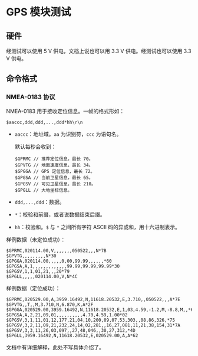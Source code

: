 # GPS 模块测试

## 硬件

经测试可以使用 5 V 供电，文档上说也可以用 3.3 V 供电。经测试也可以使用 3.3 V 供电。

## 命令格式

### NMEA-0183 协议

NMEA-0183 用于接收定位信息。一帧的格式形如：

```
$aaccc,ddd,ddd,...,ddd*hh\r\n
```

- `aaccc`：地址域。`aa` 为识别符，`ccc` 为语句名。

  默认每秒会收到：

  ```
  $GPRMC // 推荐定位信息，最长 70。
  $GPVTG // 地面速度信息，最长 34。
  $GPGGA // GPS 定位信息，最长 72。
  $GPGSA // 当前卫星信息，最长 65。
  $GPGSV // 可见卫星信息，最长 210。
  $GPGLL // 大地坐标信息。
  ```

- `ddd,...,ddd`：数据。

- `*`：校验和前缀，或者说数据结束后缀。

- `hh`：校验和。`$` 与 `*` 之间所有字符 ASCII 码的异或和，用十六进制表示。

样例数据（未定位成功）：

```
$GPRMC,020114.00,V,,,,,,,050522,,,N*7B
$GPVTG,,,,,,,,,N*30
$GPGGA,020114.00,,,,,0,00,99.99,,,,,,*60
$GPGSA,A,1,,,,,,,,,,,,,99.99,99.99,99.99*30
$GPGSV,1,1,01,21,,,20*79
$GPGLL,,,,,020114.00,V,N*4C
```

样例数据（定位成功）：

```
$GPRMC,020529.00,A,3959.16492,N,11618.20532,E,3.710,,050522,,,A*7E
$GPVTG,,T,,M,3.710,N,6.870,K,A*2F
$GPGGA,020529.00,3959.16492,N,11618.20532,E,1,03,4.59,-1.2,M,-8.8,M,,*6F
$GPGSA,A,2,21,09,01,,,,,,,,,,4.70,4.59,1.00*02
$GPGSV,3,1,11,01,12,177,21,04,10,200,09,07,53,303,,08,86,326,*75
$GPGSV,3,2,11,09,21,232,24,14,02,281,,16,27,081,11,21,38,154,31*7A
$GPGSV,3,3,11,26,03,097,,27,48,046,,30,27,312,*4D
$GPGLL,3959.16492,N,11618.20532,E,020529.00,A,A*62
```

文档中有详细解释，此处不写具体介绍了。